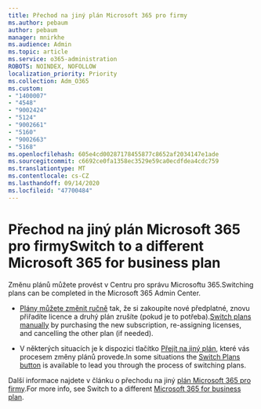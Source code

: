 ```yaml
---
title: Přechod na jiný plán Microsoft 365 pro firmy
ms.author: pebaum
author: pebaum
manager: mnirkhe
ms.audience: Admin
ms.topic: article
ms.service: o365-administration
ROBOTS: NOINDEX, NOFOLLOW
localization_priority: Priority
ms.collection: Adm_O365
ms.custom:
- "1400007"
- "4548"
- "9002424"
- "5124"
- "9002661"
- "5160"
- "9002663"
- "5168"
ms.openlocfilehash: 605e4cd00287178455877c8652af2034147e1ade
ms.sourcegitcommit: c6692ce0fa1358ec3529e59ca0ecdfdea4cdc759
ms.translationtype: MT
ms.contentlocale: cs-CZ
ms.lasthandoff: 09/14/2020
ms.locfileid: "47700484"
---
```

# <a name="switch-to-a-different-microsoft-365-for-business-plan"></a><span data-ttu-id="f3324-102">Přechod na jiný plán Microsoft 365 pro firmy</span><span class="sxs-lookup"><span data-stu-id="f3324-102">Switch to a different Microsoft 365 for business plan</span></span>

<span data-ttu-id="f3324-103">Změnu plánů můžete provést v Centru pro správu Microsoftu 365.</span><span class="sxs-lookup"><span data-stu-id="f3324-103">Switching plans can be completed in the Microsoft 365 Admin Center.</span></span>

- <span data-ttu-id="f3324-104">[Plány můžete změnit ručně](https://docs.microsoft.com/microsoft-365/commerce/subscriptions/switch-plans-manually) tak, že si zakoupíte nové předplatné, znovu přiřadíte licence a druhý plán zrušíte (pokud je to potřeba).</span><span class="sxs-lookup"><span data-stu-id="f3324-104">[Switch plans manually](https://docs.microsoft.com/microsoft-365/commerce/subscriptions/switch-plans-manually) by purchasing the new subscription, re-assigning licenses, and cancelling the other plan (if needed).</span></span>

- <span data-ttu-id="f3324-105">V některých situacích je k dispozici tlačítko [Přejít na jiný plán](https://docs.microsoft.com/microsoft-365/commerce/subscriptions/switch-to-a-different-plan#use-the-switch-plans-button), které vás procesem změny plánů provede.</span><span class="sxs-lookup"><span data-stu-id="f3324-105">In some situations the [Switch Plans button](https://docs.microsoft.com/microsoft-365/commerce/subscriptions/switch-to-a-different-plan#use-the-switch-plans-button) is available to lead you through the process of switching plans.</span></span>

<span data-ttu-id="f3324-106">Další informace najdete v článku o přechodu na jiný [plán Microsoft 365 pro firmy](https://docs.microsoft.com/microsoft-365/commerce/subscriptions/switch-to-a-different-plan).</span><span class="sxs-lookup"><span data-stu-id="f3324-106">For more info, see Switch to a different [Microsoft 365 for business plan](https://docs.microsoft.com/microsoft-365/commerce/subscriptions/switch-to-a-different-plan).</span></span>
